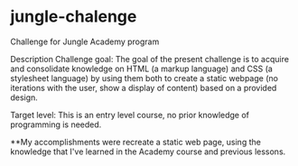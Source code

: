 # jungle-chalenge
Challenge for Jungle Academy program

Description
Challenge goal: The goal of the present challenge is to acquire and consolidate knowledge on HTML (a markup language) and CSS (a stylesheet language) by using them both to create a static webpage (no iterations with the user, show a display of content) based on a provided design.

Target level: This is an entry level course, no prior knowledge of programming is needed.

**My accomplishments were recreate a static web page, using the knowledge that I've learned in the Academy course and previous lessons.

